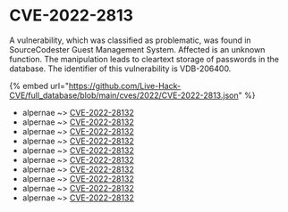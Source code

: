 # CVE-2022-2813

A vulnerability, which was classified as problematic, was found in SourceCodester Guest Management System. Affected is an unknown function. The manipulation leads to cleartext storage of passwords in the database. The identifier of this vulnerability is VDB-206400.

{% embed url="https://github.com/Live-Hack-CVE/full_database/blob/main/cves/2022/CVE-2022-2813.json" %}


* alpernae ~> [CVE-2022-28132](https://www.alice-snow.ru/2022/database/cve-2022-2813/cve-2022-28132-alpernae)
* alpernae ~> [CVE-2022-28132](https://www.alice-snow.ru/2022/database/cve-2022-2813/cve-2022-28132-alpernae)
* alpernae ~> [CVE-2022-28132](https://www.alice-snow.ru/2022/database/cve-2022-2813/cve-2022-28132-alpernae)
* alpernae ~> [CVE-2022-28132](https://www.alice-snow.ru/2022/database/cve-2022-2813/cve-2022-28132-alpernae)
* alpernae ~> [CVE-2022-28132](https://www.alice-snow.ru/2022/database/cve-2022-2813/cve-2022-28132-alpernae)
* alpernae ~> [CVE-2022-28132](https://www.alice-snow.ru/2022/database/cve-2022-2813/cve-2022-28132-alpernae)
* alpernae ~> [CVE-2022-28132](https://www.alice-snow.ru/2022/database/cve-2022-2813/cve-2022-28132-alpernae)
* alpernae ~> [CVE-2022-28132](https://www.alice-snow.ru/2022/database/cve-2022-2813/cve-2022-28132-alpernae)
* alpernae ~> [CVE-2022-28132](https://www.alice-snow.ru/2022/database/cve-2022-2813/cve-2022-28132-alpernae)
* alpernae ~> [CVE-2022-28132](https://www.alice-snow.ru/2022/database/cve-2022-2813/cve-2022-28132-alpernae)